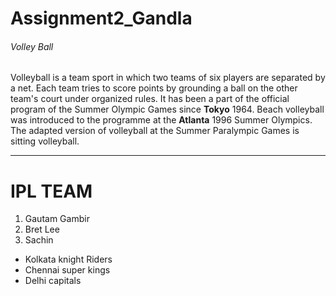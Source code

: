 # Assignment2_Gandla
###### Volley Ball
Volleyball is a team sport in which two teams of six players are separated by a net. Each team tries to score points by grounding a ball on the other team's court under organized rules. It has been a part of the official program of the Summer Olympic Games since **Tokyo** 1964. Beach volleyball was introduced to the programme at the **Atlanta** 1996 Summer Olympics. The adapted version of volleyball at the Summer Paralympic Games is sitting volleyball.

---
# IPL TEAM

  1. Gautam Gambir
  2. Bret Lee
  3. Sachin 

- Kolkata knight Riders
- Chennai super kings
- Delhi capitals